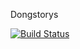 Dongstorys

[![Build Status](https://travis-ci.com/donghyun3363/Dongstorys.svg?token=L6RHQsb3qtvS2cWeYen9&branch=master)](https://travis-ci.com/donghyun3363/Dongstorys)
